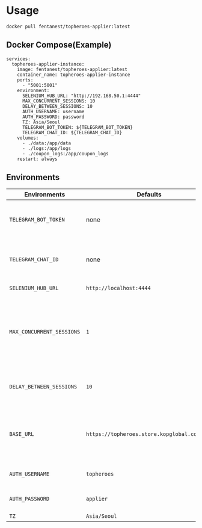 Usage
=

`docker pull fentanest/topheroes-applier:latest`

Docker Compose(Example)
-
```
services:
  topheroes-applier-instance:
    image: fentanest/topheroes-applier:latest
    container_name: topheroes-applier-instance
    ports:
      - "5001:5001"
    environment:
      SELENIUM_HUB_URL: "http://192.168.50.1:4444"
      MAX_CONCURRENT_SESSIONS: 10
      DELAY_BETWEEN_SESSIONS: 10
      AUTH_USERNAME: username
      AUTH_PASSWORD: password
      TZ: Asia/Seoul
      TELEGRAM_BOT_TOKEN: ${TELEGRAM_BOT_TOKEN}
      TELEGRAM_CHAT_ID: ${TELEGRAM_CHAT_ID}
    volumes:
      - ./data:/app/data
      - ./logs:/app/logs
      - ./coupon_logs:/app/coupon_logs
    restart: always

```

Environments
-

|Environments|Defaults|Explain|
|---|---|---|
|`TELEGRAM_BOT_TOKEN`|none|need if you want to operate Telegram bots for this application|
|`TELEGRAM_CHAT_ID`|none|need if you want to operate Telegram bots for this application|
|`SELENIUM_HUB_URL`|`http://localhost:4444`|put Selenium Hub URL here|
|`MAX_CONCURRENT_SESSIONS`|`1`|determine the max sessions to run stimultaneously. need same amount of chrome sessions in Selenium Hub|
|`DELAY_BETWEEN_SESSIONS`|`10`|To avoid errors, need to set a delay time between sessions|
|`BASE_URL`|`https://topheroes.store.kopglobal.com/ko/`|Base URL for TopHeroes store, No need to modify unless there are special circumstances|
|`AUTH_USERNAME`|`topheroes`|Username for Web UI authentication|
|`AUTH_PASSWORD`|`applier`|Password for Web UI authentication|
|`TZ`|`Asia/Seoul`|TimeZone|
